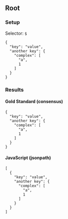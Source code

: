 ## Root

### Setup
Selector: `$`

    {
      "key": "value",
      "another key": {
        "complex": [
          "a",
          1
        ]
      }
    }

### Results
####  Gold Standard (consensus)

    {
      "key": "value",
      "another key": {
        "complex": [
          "a",
          1
        ]
      }
    }

#### JavaScript (jsonpath)

    [
      {
        "key": "value",
        "another key": {
          "complex": [
            "a",
            1
          ]
        }
      }
    ]

